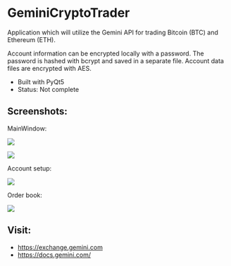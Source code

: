 GeminiCryptoTrader
==================

Application which will utilize the Gemini API for trading Bitcoin (BTC) and
Ethereum (ETH).

Account information can be encrypted locally with a password. The password is
hashed with bcrypt and saved in a separate file. Account data files are
encrypted with AES.

* Built with PyQt5
* Status: Not complete

Screenshots:
------------
MainWindow:
<p><img src="https://i.imgur.com/kn9zvHZ.png" /></p>
<p><img src="https://i.imgur.com/dEXF9vV.png" /></p>
Account setup:
<p><img src="https://i.imgur.com/OGI3bXT.png" /></p>
Order book:
<p><img src="https://i.imgur.com/tNgxkqp.png" /></p>


Visit:
------
* https://exchange.gemini.com
* https://docs.gemini.com/
